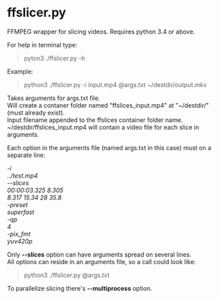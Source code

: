 # ffslicer.py

FFMPEG wrapper for slicing videos.
Requires python 3.4 or above.

For help in terminal type:

>pyton3 ./ffslicer.py -h

Example:

>python3 ./ffslicer.py -i input.mp4 @args.txt ~/destdir/output.mkv

Takes arguments for args.txt file.  
Will create a contaner folder named "ffslices_input.mp4" at "~/destdir/"(must already exist).  
Input filename appended to the ffslices container folder name.  
~/destdir/ffslices\_input.mp4 will contain a video file for each slice in arguments.

Each option in the arguments file (named args.txt in this case) must on a separate line:

*-i  
../test.mp4  
--slices  
00:00:03.325 8.305  
8.317 15.34 28 35.8  
-preset  
superfast  
-qp  
4  
-pix_fmt  
yuv420p*  

Only **--slices** option can have arguments spread on several lines.  
All options can reside in an arguments file, so a call could look like:
>python3 ./ffslicer.py @args.txt

To parallelize slicing there's **--multiprocess** option.
